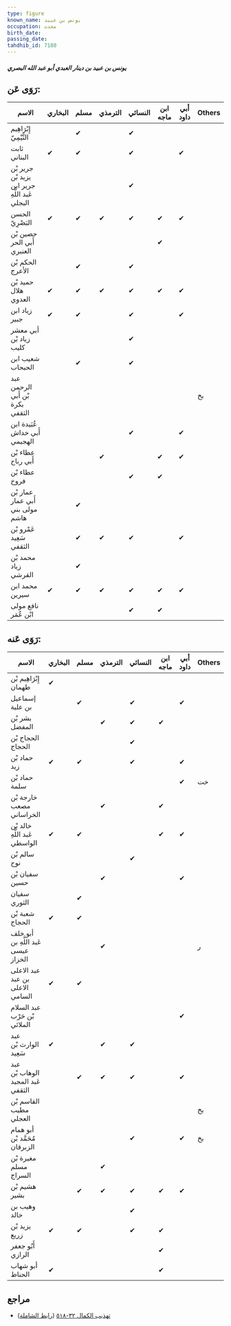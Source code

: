 ```yaml
---
type: figure
known_name: يونس بن عبيد
occupation: محدث
birth_date:
passing_date:
tahdhib_id: 7180
---
```

##### يونس بن عبيد بن دينار العبدي أبو عبد الله البصري

## رَوَى عَن:
| الاسم                                          | البخاري | مسلم | الترمذي | النسائي | ابن ماجه | أبي داود | Others |
| ---------------------------------------------- | ------- | ---- | ------- | ------- | -------- | -------- | ------ |
| إِبْرَاهِيم التَّيْمِيّ                        |         | ✔    |         | ✔       |          |          |        |
| ثابت البناني                                   | ✔       | ✔    |         | ✔       |          | ✔        |        |
| جرير بْن يزيد بْن جرير ابن عَبد اللَّهِ البجلي |         |      |         | ✔       |          |          |        |
| الحسن البَصْرِيّ                               | ✔       | ✔    | ✔       | ✔       | ✔        | ✔        |        |
| حصين بْن أَبي الحر العنبري                     |         |      |         |         | ✔        |          |        |
| الحكم بْن الأعرج                               |         | ✔    |         | ✔       |          |          |        |
| حميد بْن هلال العدوي                           | ✔       | ✔    | ✔       | ✔       | ✔        | ✔        |        |
| زياد ابن جبير                                  | ✔       | ✔    |         | ✔       |          | ✔        |        |
| أبي معشر زياد بْن كليب                         |         |      |         | ✔       |          |          |        |
| شعيب ابن الحبحاب                               |         | ✔    |         | ✔       |          |          |        |
| عبد الرحمن بْن أَبي بكرة الثقفي                |         |      |         |         |          |          | بخ     |
| عُبَيدة ابن أَبي خداش الهجيمي                  |         |      |         | ✔       |          | ✔        |        |
| عطاء بْن أَبي رباح                             |         |      | ✔       |         | ✔        | ✔        |        |
| عطاء بْن فروخ                                  |         |      |         | ✔       | ✔        |          |        |
| عمار بْن أَبي عمار مولى بني هاشم               |         | ✔    |         |         |          |          |        |
| عَمْرو بْن سَعِيد الثقفي                       |         | ✔    | ✔       | ✔       |          | ✔        |        |
| محمد بْن زياد القرشي                           |         | ✔    |         |         |          |          |        |
| محمد ابن سيرين                                 | ✔       | ✔    | ✔       | ✔       | ✔        | ✔        |        |
| نافع مولى ابْن عُمَر                           |         |      |         | ✔       | ✔        |          |        |
## رَوَى عَنه:
| الاسم                               | البخاري | مسلم | الترمذي | النسائي | ابن ماجه | أبي داود | Others |
| ----------------------------------- | ------- | ---- | ------- | ------- | -------- | -------- | ------ |
| إِبْرَاهِيم بْن طهمان               | ✔       |      |         |         |          |          |        |
| إسماعيل بن علية                     |         | ✔    |         | ✔       |          | ✔        |        |
| بشر بْن المفضل                      |         |      | ✔       | ✔       | ✔        |          |        |
| الحجاج بْن الحجاج                   |         |      |         | ✔       |          |          |        |
| حماد بْن زيد                        | ✔       | ✔    |         | ✔       |          | ✔        |        |
| حماد بْن سلمة                       |         |      |         |         |          | ✔        | خت     |
| خارجة بْن مصعب الخراساني            |         |      | ✔       |         | ✔        |          |        |
| خالد بْن عَبد اللَّهِ الواسطي       | ✔       | ✔    |         |         | ✔        | ✔        |        |
| سالم بْن نوح                        |         |      |         | ✔       |          |          |        |
| سفيان بْن حسين                      |         |      | ✔       |         |          | ✔        |        |
| سفيان الثوري                        |         | ✔    |         |         |          |          |        |
| شعبة بْن الحجاج                     | ✔       | ✔    |         |         |          |          |        |
| أبو خلف عَبد اللَّهِ بن عيسى الخزاز |         |      | ✔       |         |          |          | ر      |
| عبد الاعلى بن عبد الاعلى السامي     | ✔       | ✔    |         |         |          |          |        |
| عبد السلام بْن حَرْب الملائي        |         |      |         |         |          | ✔        |        |
| عبد الوارث بْن سَعِيد               | ✔       |      | ✔       | ✔       |          |          |        |
| عبد الوهاب بْن عَبد المجيد الثقفي   |         | ✔    | ✔       | ✔       |          | ✔        |        |
| القاسم بْن مطيب العجلي              |         |      |         |         |          |          | بخ     |
| أبو همام مُحَمَّد بْن الزبرقان      |         |      |         | ✔       |          | ✔        | بخ     |
| مغيرة بْن مسلم السراج               |         |      | ✔       |         |          |          |        |
| هشيم بْن بشير                       |         | ✔    | ✔       | ✔       | ✔        | ✔        |        |
| وهيب بن خالد                        |         |      |         | ✔       |          |          |        |
| يزيد بْن زريع                       | ✔       | ✔    |         | ✔       | ✔        |          |        |
| أَبُو جعفر الرازي                   |         |      |         |         | ✔        |          |        |
| أبو شهاب الحناط                     | ✔       |      |         |         | ✔        |          |        |
## مراجع
- [تهذيب الكمال ٣٢-٥١٨](obsidian://open?vault=Tahdhib-al-Kamal&file=Figures/٧١٨٠-يونس%20بن%20عبيد%20بن%20دينار%20العبدي%20أبو%20عبد%20الله%20البصري) ([رابط الشاملة](https://shamela.ws/book/3722/17632))